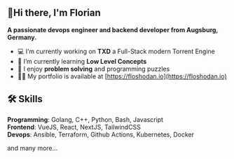 ## 👋Hi there, I'm Florian
**A passionate devops engineer and backend developer from Augsburg, Germany.**

- 💻 I’m currently working on **TXD** a Full-Stack modern Torrent Engine
- 🌱 I’m currently learning **Low Level Concepts**
- 🧠 I enjoy **problem solving** and programming puzzles
- 👨‍💻 My portfolio is available at [https://floshodan.io](https://floshodan.io)



## 🛠 Skills
**Programming**: Golang, C++, Python, Bash, Javascript\
**Frontend**: VueJS, React, NextJS, TailwindCSS\
**Devops**: Ansible, Terraform, Github Actions, Kubernetes, Docker

and many more... 
